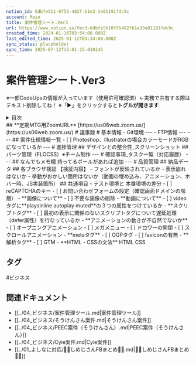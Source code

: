 ```yaml
---
notion_id: 6dbfe5b1-0f55-482f-b1e3-3e01191fdc9c
account: Main
title: 案件管理シート.Ver3
url: https://www.notion.so/Ver3-6dbfe5b10f55482fb1e33e01191fdc9c
created_time: 2024-01-16T03:54:00.000Z
last_edited_time: 2025-01-12T03:34:00.000Z
sync_status: placeholder
sync_time: 2025-07-12T15:01:15.010145
---
```

# 案件管理シート.Ver3

※一部CodeUpsの情報が入っています（使用許可確認済）←実務で共有する際はテキスト削除してね！
※「▶︎」をクリックすると**トグルが開きます**
<details>
<summary>目次</summary>
</details>
## **定期MTG用ZoomURL**
[https://us06web.zoom.us/](https://us06web.zoom.us/)
# 議事録
# 基本情報
- Git環境
---
- FTP情報
---
---
## 案件仕様情報一覧
- [ ]  Photoshop、Illustratorの場合カラーモードがRGBになっているか
---
# 進捗管理
## デザインとの整合性_スクリーンショット
## パーツ管理（FLOCSS）※チーム制作
---
# 確認事項_タスク一覧（対応履歴）
---
## なんでもメモ欄
持ってるボールがあれば追加
---
# 品質管理
## 納品データ
## 各ブラウザ検証
【検証内容】
- フォントが反映されているか
- 表示崩れはないか
- 挙動がおかしい箇所はないか（動画の埋め込み、アニメーション、ホバー時、JS実装箇所）
## 共通項目
- テスト環境と 本番環境の差分
  - [ ] reCAPTCHAのキー
  - [ ] お問い合わせフォームの設定（確認画面ドメインの階層）
- **画像について**
  - [ ] 不要な画像の削除
- **動画について**
  - [ ] videoタグに**playsinline autoplay muted**の３つの属性をつけているか
- **スクリプトタグ**
  - [ ] 最初の表示に関係のないスクリプトタグについて遅延処理（defer属性）を行なっているか
- **アニメーションの動きが不自然でないか**
  - [ ] オープニングアニメーション
  - [ ] メガメニュー
  - [ ] ドロワーの開閉
  - [ ] スクロールアニメーション
- **metaタグ**
  - [ ] OGPタグ
  - [ ] faviconの有無
- **解析タグ**
  - [ ] GTM
- **HTML・CSSの文法**
  HTML
  CSS

## タグ

#ビジネス 

## 関連ドキュメント

- [[../04_ビジネス/案件管理ツール.md|案件管理ツール]]
- [[../04_ビジネス/そうけんさん案件.md|そうけんさん案件]]
- [[../04_ビジネス/PEEC案件（そうけんさん）.md|PEEC案件（そうけんさん）]]
- [[../04_ビジネス/Cyie案件.md|Cyie案件]]
- [[../01_よしなに対応/💎🍄しめじさんFBまとめ🍄💎.md|💎🍄しめじさんFBまとめ🍄💎]]
